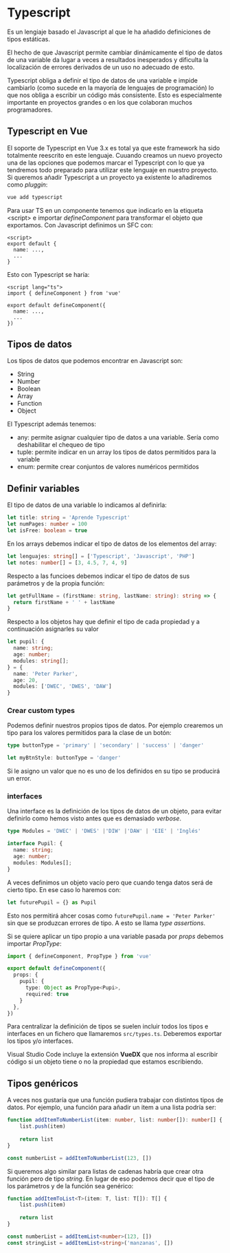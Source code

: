 # Typescript
Es un lengiaje basado el Javascript al que le ha añadido definiciones de tipos estáticas. 

El hecho de que Javascript permite cambiar dinámicamente el tipo de datos de una variable da lugar a veces a resultados inesperados y dificulta la localización de errores derivados de un uso no adecuado de esto.

Typescript obliga a definir el tipo de datos de una variable e impide cambiarlo (como sucede en la mayoría de lenguajes de programación) lo que nos obliga a escribir un código más consistente. Esto es especialmente importante en proyectos grandes o en los que colaboran muchos programadores.

## Typescript en Vue
El soporte de Typescript en Vue 3.x es total ya que este framework ha sido totalmente reescrito en este lenguaje. Cuuando creamos un nuevo proyecto una de las opciones que podemos marcar el Typescript con lo que ya tendremos todo preparado para utilizar este lenguaje en nuestro proyecto. Si queremos añadir Typescript a un proyecto ya existente lo añadiremos como _pluggin_:
```bash
vue add typescript
```

Para usar TS en un componente tenemos que indicarlo en la etiqueta \<script> e importar _defineComponent_ para transformar el objeto que exportamos. Con Javascript definimos un SFC con:
```vue
<script>
export default {
  name: ...,
  ...
}
```

Esto con Typescript se haría:
```vue
<script lang="ts">
import { defineComponent } from 'vue'

export default defineComponent({
  name: ...,
  ...
})
```

## Tipos de datos
Los tipos de datos que podemos encontrar en Javascript son:
- String
- Number
- Boolean
- Array
- Function
- Object

El Typescript además tenemos:
- any: permite asignar cualquier tipo de datos a una variable. Sería como deshabilitar el chequeo de tipo
- tuple: permite indicar en un array los tipos de datos permitidos para la variable
- enum: permite crear conjuntos de valores numéricos permitidos

## Definir variables
El tipo de datos de una variable lo indicamos al definirla:
```typescript
let title: string = 'Aprende Typescript'
let numPages: number = 100
let isFree: boolean = true
```

En los arrays debemos indicar el tipo de datos de los elementos del array:
```typescript
let lenguajes: string[] = ['Typescript', 'Javascript', 'PHP']
let notes: number[] = [3, 4.5, 7, 4, 9]
```

Respecto a las funcioes debemos indicar el tipo de datos de sus parámetros y de la propia función:
```typescript
let getFullName = (firstName: string, lastName: string): string => {
  return firstName + ' ' + lastName
}
```

Respecto a los objetos hay que definir el tipo de cada propiedad y a continuación asignarles su valor
```typescript
let pupil: {
  name: string;
  age: number;
  modules: string[];
} = {
  name: 'Peter Parker',
  age: 20,
  modules: ['DWEC', 'DWES', 'DAW']
}
```

### Crear custom types
Podemos definir nuestros propios tipos de datos. Por ejemplo crearemos un tipo para los valores permitidos para la clase de un botón:
```typescript
type buttonType = 'primary' | 'secondary' | 'success' | 'danger'

let myBtnStyle: buttonType = 'danger'
```
Si le asigno un valor que no es uno de los definidos en su tipo se producirá un error.
 
### interfaces
Una interface es la definición de los tipos de datos de un objeto, para evitar definirlo como hemos visto antes que es demasiado _verbose_.
```typescript
type Modules = 'DWEC' | 'DWES' |'DIW' |'DAW' | 'EIE' | 'Inglés'

interface Pupil: {
  name: string;
  age: number;
  modules: Modules[];
}
```

A veces definimos un objeto vacío pero que cuando tenga datos será de cierto tipo. En ese caso lo haremos con:
```typescript
let futurePupil = {} as Pupil
```

Esto nos permitirá ahcer cosas como `futurePupil.name = 'Peter Parker'` sin que se produzcan errores de tipo. A esto se llama _type assertions_.

Si se quiere aplicar un tipo propio a una variable pasada por _props_ debemos importar _PropType_:
```typescript
import { defineComponent, PropType } from 'vue'

export default defineComponent({
  props: {
    pupil: {
      type: Object as PropType<Pupi>,
      required: true
    }
  },
})
```

Para centralizar la definición de tipos se suelen incluir todos los tipos e interfaces en un fichero que llamaremos `src/types.ts`. Deberemos exportar los tipos y/o interfaces.

Visual Studio Code incluye la extensión **VueDX** que nos informa al escribir código si un objeto tiene o no la propiedad que estamos escribiendo.

## Tipos genéricos
A veces nos gustaría que una función pudiera trabajar con distintos tipos de datos. Por ejemplo, una función para añadir un item a una lista podría ser:
```typescript
function addItemToNumberList(item: number, list: number[]): number[] {
    list.push(item)
  
    return list
}

const numberList = addItemToNumberList(123, [])
```

Si queremos  algo similar para listas de cadenas habría que crear otra función pero de tipo _string_. En lugar de eso podemos decir que el tipo de los parámetros y de la función sea genérico:
```typescript
function addItemToList<T>(item: T, list: T[]): T[] {
    list.push(item)
  
    return list
}

const numberList = addItemList<number>(123, [])
const stringList = addItemList<string>('manzanas', [])
```

